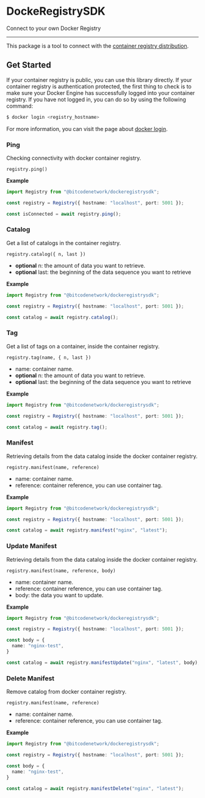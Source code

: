 # DockeRegistrySDK

Connect to your own Docker Registry

---

This package is a tool to connect with the [container registry distribution](https://hub.docker.com/_/registry).

## Get Started

If your container registry is public, you can use this library directly. If your container registry is authentication protected, the first thing to check is to make sure your Docker Engine has successfully logged into your container registry. If you have not logged in, you can do so by using the following command:

``` powershell
$ docker login <registry_hostname>  
```

For more information, you can visit the page about [docker login](https://docs.docker.com/reference/cli/docker/login/).

### Ping

Checking connectivity with docker container registry.

`registry.ping()`

**Example**

``` ts
import Registry from "@bitcodenetwork/dockeregistrysdk";

const registry = Registry({ hostname: "localhost", port: 5001 });

const isConnected = await registry.ping();
```

### Catalog

Get a list of catalogs in the container registry.

`registry.catalog({ n, last })`

- **optional** n: the amount of data you want to retrieve.
- **optional** last: the beginning of the data sequence you want to retrieve

**Example**

``` ts
import Registry from "@bitcodenetwork/dockeregistrysdk";

const registry = Registry({ hostname: "localhost", port: 5001 });

const catalog = await registry.catalog();
```

### Tag

Get a list of tags on a container, inside the container registry.

`registry.tag(name, { n, last })`

- name: container name.
- **optional** n: the amount of data you want to retrieve.
- **optional** last: the beginning of the data sequence you want to retrieve

**Example**

``` ts
import Registry from "@bitcodenetwork/dockeregistrysdk";

const registry = Registry({ hostname: "localhost", port: 5001 });

const catalog = await registry.tag();
```

### Manifest

Retrieving details from the data catalog inside the docker container registry.

`registry.manifest(name, reference)`

- name: container name.
- reference: container reference, you can use container tag.

**Example**

``` ts
import Registry from "@bitcodenetwork/dockeregistrysdk";

const registry = Registry({ hostname: "localhost", port: 5001 });

const catalog = await registry.manifest("nginx", "latest");
```

### Update Manifest

Retrieving details from the data catalog inside the docker container registry.

`registry.manifest(name, reference, body)`

- name: container name.
- reference: container reference, you can use container tag.
- body: the data you want to update.

**Example**

``` ts
import Registry from "@bitcodenetwork/dockeregistrysdk";

const registry = Registry({ hostname: "localhost", port: 5001 });

const body = {
  name: "nginx-test",
}

const catalog = await registry.manifestUpdate("nginx", "latest", body);
```

### Delete Manifest

Remove catalog from docker container registry.

`registry.manifest(name, reference)`

- name: container name.
- reference: container reference, you can use container tag.

**Example**

``` ts
import Registry from "@bitcodenetwork/dockeregistrysdk";

const registry = Registry({ hostname: "localhost", port: 5001 });

const body = {
  name: "nginx-test",
}

const catalog = await registry.manifestDelete("nginx", "latest");
```